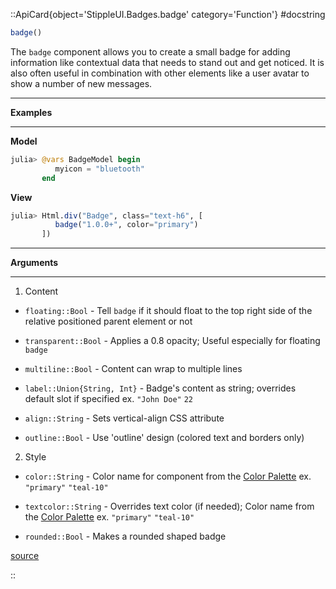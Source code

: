 

::ApiCard{object='StippleUI.Badges.badge' category='Function'}
#docstring



```julia
badge()
```


The `badge` component allows you to create a small badge for adding information like contextual data that needs to stand out and get noticed. It is also often useful in combination with other elements like a user avatar to show a number of new messages.


---


**Examples**


---


**Model**

```julia
julia> @vars BadgeModel begin
          myicon = "bluetooth"
       end
```


**View**

```julia
julia> Html.div("Badge", class="text-h6", [
          badge("1.0.0+", color="primary")
       ])
```



---


**Arguments**


---

1. Content
  - `floating::Bool` - Tell `badge` if it should float to the top right side of the relative positioned parent element or not
    
  - `transparent::Bool` - Applies a 0.8 opacity; Useful especially for floating `badge`
    
  - `multiline::Bool` - Content can wrap to multiple lines
    
  - `label::Union{String, Int}` - Badge&#39;s content as string; overrides default slot if specified ex. `"John Doe"` `22`
    
  - `align::String` - Sets vertical-align CSS attribute
    
  - `outline::Bool` - Use &#39;outline&#39; design (colored text and borders only)
    
  
2. Style
  - `color::String` - Color name for component from the [Color Palette](https://quasar.dev/style/color-palette) ex. `"primary"` `"teal-10"`
    
  - `textcolor::String` - Overrides text color (if needed); Color name from the [Color Palette](https://quasar.dev/style/color-palette) ex. `"primary"` `"teal-10"`
    
  - `rounded::Bool` - Makes a rounded shaped badge
    
  


[source](https://github.com/GenieFramework/StippleUI.jl/blob/v0.24.2/src/Badges.jl#L10-L49)

::

 

<UAlert title='Missing docstring for  `Badge`. '/>


